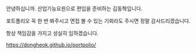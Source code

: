 안녕하십니까. 산업기능요원으로 편입을 준비하는 김동혁입니다.

포트폴리오 꼭 한 번 봐주시고 면접 볼 수 있는 기회라도 주시면 정말 감사드리겠습니다.

항상 책임감을 가지고 성실히 임하겠습니다.

https://dongheok.github.io/portpolio/
